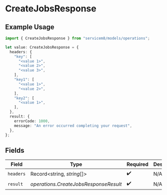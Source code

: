 # CreateJobsResponse

## Example Usage

```typescript
import { CreateJobsResponse } from "servicem8/models/operations";

let value: CreateJobsResponse = {
  headers: {
    "key": [
      "<value 1>",
      "<value 2>",
      "<value 3>",
    ],
    "key1": [
      "<value 1>",
      "<value 2>",
    ],
    "key2": [
      "<value 1>",
    ],
  },
  result: {
    errorCode: 1000,
    message: "An error occurred completing your request",
  },
};
```

## Fields

| Field                                 | Type                                  | Required                              | Description                           |
| ------------------------------------- | ------------------------------------- | ------------------------------------- | ------------------------------------- |
| `headers`                             | Record<string, *string*[]>            | :heavy_check_mark:                    | N/A                                   |
| `result`                              | *operations.CreateJobsResponseResult* | :heavy_check_mark:                    | N/A                                   |